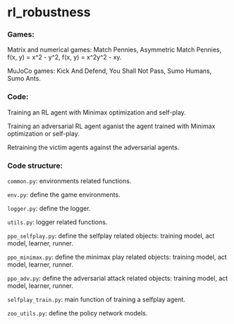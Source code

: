 # rl_robustness

### Games:

Matrix and numerical games: Match Pennies, Asymmetric Match Pennies, f(x, y) = x^2 - y^2, f(x, y) = x^2y^2 - xy.

MuJoCo games: Kick And Defend, You Shall Not Pass, Sumo Humans, Sumo Ants.

### Code:

Training an RL agent with Minimax optimization and self-play.

Training an adversarial RL agent aganist the agent trained with Minimax optimization or self-play.

Retraining the victim agents against the adversarial agents.

### Code structure:
```common.py```: environments related functions.

```env.py```: define the game environments. 

```logger.py```: define the logger. 

```utils.py```: logger related functions. 

```ppo_selfplay.py```: define the selfplay related objects: training model, act model, learner, runner.

```ppo_minimax.py```: define the minimax play related objects: training model, act model, learner, runner.

```ppo_adv.py```: define the adversarial attack related objects: training model, act model, learner, runner.

```selfplay_train.py```: main function of training a selfplay agent.

```zoo_utils.py```: define the policy network models.
